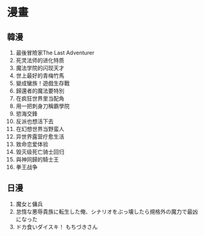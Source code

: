 # 漫畫
## 韓漫
1. 最後冒險家The Last Adventurer
2. 死灵法师的进化特质
3. 魔法学院的闪现天才
4. 世上最好的青梅竹馬
5. 變成蠻族！遊戲生存戰
6. 歸還者的魔法要特別
7. 在疯狂世界里当配角
8. 用一把刺身刀稱霸學院
9. 慾海交鋒
10. 反派也想活下去
11. 在幻想世界当野蛮人
12. 异世界露营疗愈生活
13. 致命恋爱体验
14. 毁灭级死亡骑士回归
15. 與神同歸的騎士王
16. 拳王战争

## 日漫
1. 魔女と傭兵
2. 怠惰な悪辱貴族に転生した俺、シナリオをぶっ壊したら規格外の魔力で最凶になった
3. ドカ食いダイスキ！ もちづきさん
